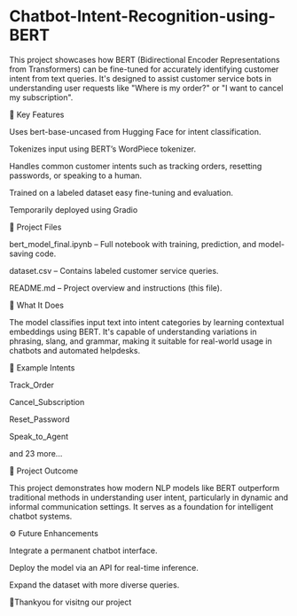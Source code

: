 # Chatbot-Intent-Recognition-using-BERT

This project showcases how BERT (Bidirectional Encoder Representations from Transformers) can be fine-tuned for accurately identifying customer intent from text queries. It's designed to assist customer service bots in understanding user requests like "Where is my order?" or "I want to cancel my subscription".

🧠 Key Features

Uses bert-base-uncased from Hugging Face for intent classification.

Tokenizes input using BERT’s WordPiece tokenizer.

Handles common customer intents such as tracking orders, resetting passwords, or speaking to a human.

Trained on a labeled dataset easy fine-tuning and evaluation.

Temporarily deployed using Gradio


📁 Project Files

bert_model_final.ipynb – Full notebook with training, prediction, and model-saving code.

dataset.csv – Contains labeled customer service queries.

README.md – Project overview and instructions (this file).


🚀 What It Does

The model classifies input text into intent categories by learning contextual embeddings using BERT. It's capable of understanding variations in phrasing, slang, and grammar, making it suitable for real-world usage in chatbots and automated helpdesks.

📌 Example Intents

Track_Order

Cancel_Subscription

Reset_Password

Speak_to_Agent

and 23 more...


🎯 Project Outcome

This project demonstrates how modern NLP models like BERT outperform traditional methods in understanding user intent, particularly in dynamic and informal communication settings. It serves as a foundation for intelligent chatbot systems.

⚙ Future Enhancements

Integrate a permanent chatbot interface.

Deploy the model via an API for real-time inference.

Expand the dataset with more diverse queries.


💫Thankyou for visitng our project
